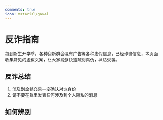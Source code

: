 ```yaml
---
comments: true
icon: material/gavel
---
```


# 反诈指南

每到新生开学季，各种迎新群会混有广告等各种虚假信息，已经诈骗信息，本页面收集常见的虚假文案，让大家能够快速辨别真伪，以防受骗。

## 反诈总结

1. 涉及到金额交易一定确认对方身份
2. 请不要在群里发表任何涉及到个人隐私的消息


## 如何辨别


